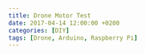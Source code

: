 ```yaml
---
title: Drone Motor Test
date: 2017-04-14 12:00:00 +0200
categories: [DIY]
tags: [Drone, Arduino, Raspberry Pi]
---
```




